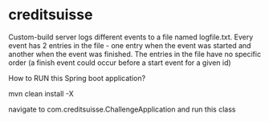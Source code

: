 # creditsuisse
Custom-build server logs different events to a file named logfile.txt. Every event has 2 entries in the file - one entry when the event was started and another when the event was finished. The entries in the file have no specific order (a finish event could occur before a start event for a given id)


How to RUN this Spring boot application?

mvn clean install -X

navigate to com.creditsuisse.ChallengeApplication and run this class

